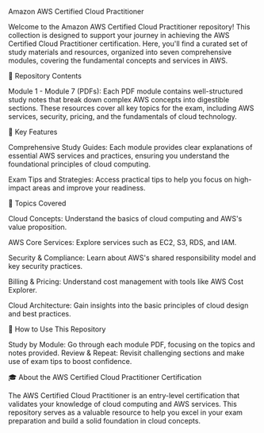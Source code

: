 Amazon AWS Certified Cloud Practitioner


Welcome to the Amazon AWS Certified Cloud Practitioner repository! This collection is designed to 
support your journey in achieving the AWS Certified Cloud Practitioner certification. Here, you'll find 
a curated set of study materials and resources, organized into seven comprehensive modules, 
covering the fundamental concepts and services in AWS.

📁 Repository Contents

Module 1 - Module 7 (PDFs): Each PDF module contains well-structured study notes that break 
down complex AWS concepts into digestible sections. These resources cover all key topics for 
the exam, including AWS services, security, pricing, and the fundamentals of cloud technology.

🌟 Key Features

Comprehensive Study Guides: Each module provides clear explanations of essential AWS 
services and practices, ensuring you understand the foundational principles of cloud computing.

Exam Tips and Strategies: Access practical tips to help you focus on high-impact areas and 
improve your readiness.

📌 Topics Covered

Cloud Concepts: Understand the basics of cloud computing and AWS's value proposition.

AWS Core Services: Explore services such as EC2, S3, RDS, and IAM.

Security & Compliance: Learn about AWS's shared responsibility model and key security 
practices.

Billing & Pricing: Understand cost management with tools like AWS Cost Explorer.

Cloud Architecture: Gain insights into the basic principles of cloud design and best practices.

🎯 How to Use This Repository

Study by Module: Go through each module PDF, focusing on the topics and notes provided.
Review & Repeat: Revisit challenging sections and make use of exam tips to boost confidence.

🎓 About the AWS Certified Cloud Practitioner Certification

The AWS Certified Cloud Practitioner is an entry-level certification that validates your knowledge of 
cloud computing and AWS services. This repository serves as a valuable resource to help you excel in 
your exam preparation and build a solid foundation in cloud concepts.

